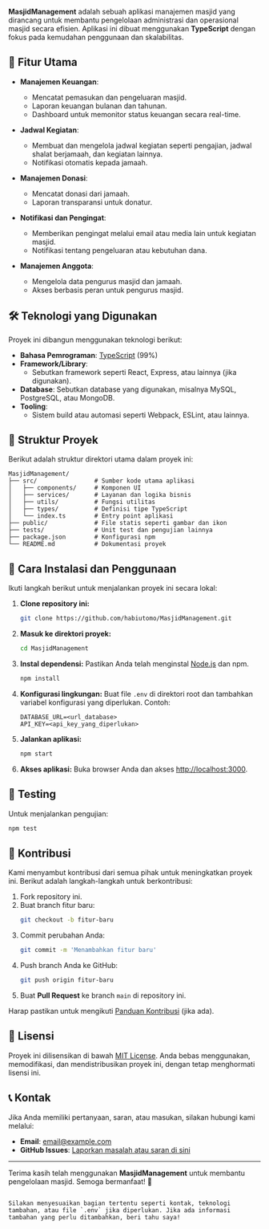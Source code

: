 **MasjidManagement** adalah sebuah aplikasi manajemen masjid yang dirancang untuk membantu pengelolaan administrasi dan operasional masjid secara efisien. Aplikasi ini dibuat menggunakan **TypeScript** dengan fokus pada kemudahan penggunaan dan skalabilitas.

## 🚀 Fitur Utama

- **Manajemen Keuangan**: 
  - Mencatat pemasukan dan pengeluaran masjid.
  - Laporan keuangan bulanan dan tahunan.
  - Dashboard untuk memonitor status keuangan secara real-time.

- **Jadwal Kegiatan**:
  - Membuat dan mengelola jadwal kegiatan seperti pengajian, jadwal shalat berjamaah, dan kegiatan lainnya.
  - Notifikasi otomatis kepada jamaah.

- **Manajemen Donasi**:
  - Mencatat donasi dari jamaah.
  - Laporan transparansi untuk donatur.

- **Notifikasi dan Pengingat**:
  - Memberikan pengingat melalui email atau media lain untuk kegiatan masjid.
  - Notifikasi tentang pengeluaran atau kebutuhan dana.

- **Manajemen Anggota**:
  - Mengelola data pengurus masjid dan jamaah.
  - Akses berbasis peran untuk pengurus masjid.

## 🛠️ Teknologi yang Digunakan

Proyek ini dibangun menggunakan teknologi berikut:
- **Bahasa Pemrograman**: [TypeScript](https://www.typescriptlang.org/) (99%)
- **Framework/Library**: 
  - Sebutkan framework seperti React, Express, atau lainnya (jika digunakan).
- **Database**: Sebutkan database yang digunakan, misalnya MySQL, PostgreSQL, atau MongoDB.
- **Tooling**:
  - Sistem build atau automasi seperti Webpack, ESLint, atau lainnya.

## 📂 Struktur Proyek

Berikut adalah struktur direktori utama dalam proyek ini:

```
MasjidManagement/
├── src/                # Sumber kode utama aplikasi
│   ├── components/     # Komponen UI
│   ├── services/       # Layanan dan logika bisnis
│   ├── utils/          # Fungsi utilitas
│   ├── types/          # Definisi tipe TypeScript
│   └── index.ts        # Entry point aplikasi
├── public/             # File statis seperti gambar dan ikon
├── tests/              # Unit test dan pengujian lainnya
├── package.json        # Konfigurasi npm
└── README.md           # Dokumentasi proyek
```

## 🔧 Cara Instalasi dan Penggunaan

Ikuti langkah berikut untuk menjalankan proyek ini secara lokal:

1. **Clone repository ini:**
   ```bash
   git clone https://github.com/habiutomo/MasjidManagement.git
   ```

2. **Masuk ke direktori proyek:**
   ```bash
   cd MasjidManagement
   ```

3. **Instal dependensi:**
   Pastikan Anda telah menginstal [Node.js](https://nodejs.org/) dan npm.
   ```bash
   npm install
   ```

4. **Konfigurasi lingkungan:**
   Buat file `.env` di direktori root dan tambahkan variabel konfigurasi yang diperlukan. Contoh:
   ```
   DATABASE_URL=<url_database>
   API_KEY=<api_key_yang_diperlukan>
   ```

5. **Jalankan aplikasi:**
   ```bash
   npm start
   ```

6. **Akses aplikasi:**
   Buka browser Anda dan akses [http://localhost:3000](http://localhost:3000).

## 🧪 Testing

Untuk menjalankan pengujian:
```bash
npm test
```

## 🤝 Kontribusi

Kami menyambut kontribusi dari semua pihak untuk meningkatkan proyek ini. Berikut adalah langkah-langkah untuk berkontribusi:

1. Fork repository ini.
2. Buat branch fitur baru:
   ```bash
   git checkout -b fitur-baru
   ```
3. Commit perubahan Anda:
   ```bash
   git commit -m 'Menambahkan fitur baru'
   ```
4. Push branch Anda ke GitHub:
   ```bash
   git push origin fitur-baru
   ```
5. Buat **Pull Request** ke branch `main` di repository ini.

Harap pastikan untuk mengikuti [Panduan Kontribusi](CONTRIBUTING.md) (jika ada).

## 📜 Lisensi

Proyek ini dilisensikan di bawah [MIT License](LICENSE). Anda bebas menggunakan, memodifikasi, dan mendistribusikan proyek ini, dengan tetap menghormati lisensi ini.

## 📞 Kontak

Jika Anda memiliki pertanyaan, saran, atau masukan, silakan hubungi kami melalui:

- **Email**: [email@example.com](mailto:email@example.com)
- **GitHub Issues**: [Laporkan masalah atau saran di sini](https://github.com/habiutomo/MasjidManagement/issues)

---

Terima kasih telah menggunakan **MasjidManagement** untuk membantu pengelolaan masjid. Semoga bermanfaat! 🙏
```

Silakan menyesuaikan bagian tertentu seperti kontak, teknologi tambahan, atau file `.env` jika diperlukan. Jika ada informasi tambahan yang perlu ditambahkan, beri tahu saya!

